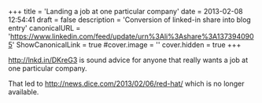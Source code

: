 +++
title = 'Landing a job at one particular company'
date = 2013-02-08 12:54:41
draft = false
description = 'Conversion of linked-in share into blog entry'
canonicalURL = 'https://www.linkedin.com/feed/update/urn%3Ali%3Ashare%3A1373940905'
ShowCanonicalLink = true
#cover.image = ''
cover.hidden = true
+++

http://lnkd.in/DKreG3 is sound advice for anyone that really wants a job at one particular company.

That led to http://news.dice.com/2013/02/06/red-hat/ which is no longer available.
